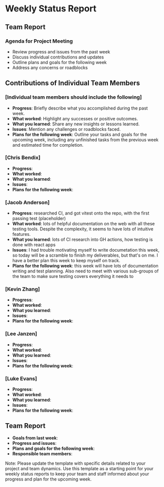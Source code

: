 # Weekly Status Report

## Team Report

### Agenda for Project Meeting

- Review progress and issues from the past week
- Discuss individual contributions and updates
- Outline plans and goals for the following week
- Address any concerns or roadblocks

## Contributions of Individual Team Members

### [Individual team members should include the following]

- **Progress**: Briefly describe what you accomplished during the past week.
- **What worked**: Highlight any successes or positive outcomes.
- **What you learned**: Share any new insights or lessons learned.
- **Issues**: Mention any challenges or roadblocks faced.
- **Plans for the following week**: Outline your tasks and goals for the upcoming week, including any unfinished tasks from the previous week and estimated time for completion.

### [Chris Bendix]

- **Progress**:
- **What worked**:
- **What you learned**:
- **Issues**:
- **Plans for the following week**:

### [Jacob Anderson]

- **Progress**: researched CI, and got vitest onto the repo, with the first passing test (placeholder)
- **What worked**: lots of helpful documentation on the web with all these testing tools. Despite the complexity, it seems to have lots of intuitive features.
- **What you learned**: lots of CI research into GH actions, how testing is done with react apps
- **Issues**: I had trouble motivating myself to write documetation this week, so today will be a scramble to finish my deliverables, but that's on me. I have a better plan this week to keep myself on track.
- **Plans for the following week**: this week will have lots of documentation writing and test planning. Also need to meet with various sub-groups of the team to make sure testing covers everything it needs to

### [Kevin Zhang]

- **Progress**:
- **What worked**:
- **What you learned**:
- **Issues**:
- **Plans for the following week**:

### [Lee Janzen]

- **Progress**:
- **What worked**:
- **What you learned**:
- **Issues**:
- **Plans for the following week**:

### [Luke Evans]

- **Progress**:
- **What worked**:
- **What you learned**:
- **Issues**:
- **Plans for the following week**:

## Team Report

- **Goals from last week**:
- **Progress and issues**:
- **Plans and goals for the following week**:
- **Responsible team members**:

Note: Please update the template with specific details related to your project and team dynamics. Use this template as a starting point for your weekly status reports to keep your team and staff informed about your progress and plan for the upcoming week.
